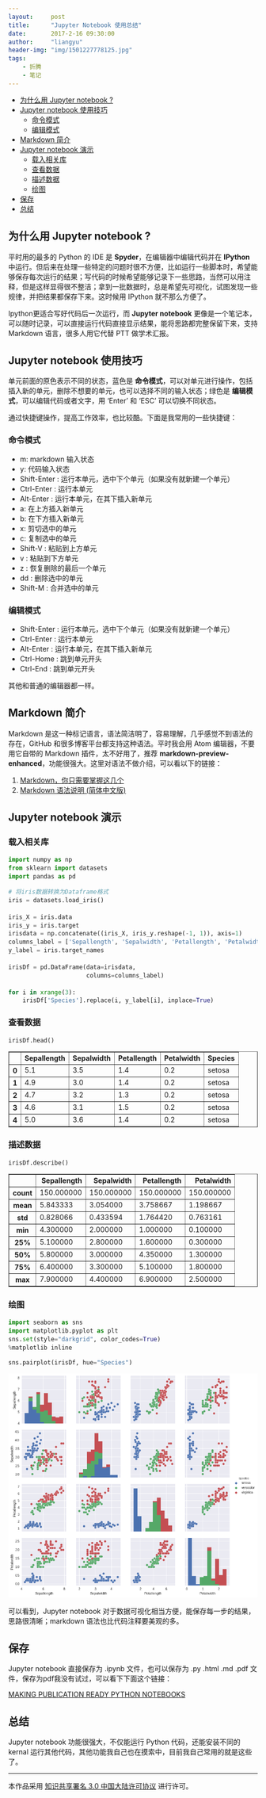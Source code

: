 ```yaml
---
layout:     post
title:      "Jupyter Notebook 使用总结"
date:       2017-2-16 09:30:00
author:     "liangyu"
header-img: "img/1501227778125.jpg"
tags:
    - 折腾
    - 笔记
---
```



<!-- @import "[TOC]" {cmd="toc" depthFrom=1 depthTo=6 orderedList=false} -->
<!-- code_chunk_output -->

* [为什么用 Jupyter notebook ?](#为什么用-jupyter-notebook)
* [Jupyter notebook 使用技巧](#jupyter-notebook-使用技巧)
	* [命令模式](#命令模式)
	* [编辑模式](#编辑模式)
* [Markdown 简介](#markdown-简介)
* [Jupyter notebook 演示](#jupyter-notebook-演示)
	* [载入相关库](#载入相关库)
	* [查看数据](#查看数据)
	* [描述数据](#描述数据)
	* [绘图](#绘图)
* [保存](#保存)
* [总结](#总结)

<!-- /code_chunk_output -->


## 为什么用 Jupyter notebook ?

平时用的最多的 Python 的 IDE 是 **Spyder**，在编辑器中编辑代码并在 **IPython** 中运行。但后来在处理一些特定的问题时很不方便，比如运行一些脚本时，希望能够保存每次运行的结果；写代码的时候希望能够记录下一些思路，当然可以用注释，但是这样显得很不整洁；拿到一批数据时，总是希望先可视化，试图发现一些规律，并把结果都保存下来。这时候用 IPython 就不那么方便了。

Ipython更适合写好代码后一次运行，而 **Jupyter notebook** 更像是一个笔记本，可以随时记录，可以直接运行代码直接显示结果，能将思路都完整保留下来，支持 Markdown 语言，很多人用它代替 PTT 做学术汇报。

## Jupyter notebook 使用技巧

单元前面的原色表示不同的状态，蓝色是 **命令模式**，可以对单元进行操作，包括插入新的单元，删除不想要的单元，也可以选择不同的输入状态；绿色是
**编辑模式**，可以编辑代码或者文字，用 ‘Enter’ 和 ‘ESC’ 可以切换不同状态。

通过快捷键操作，提高工作效率，也比较酷。下面是我常用的一些快捷键：

### 命令模式

* m: markdown 输入状态
* y: 代码输入状态
* Shift-Enter : 运行本单元，选中下个单元（如果没有就新建一个单元）
* Ctrl-Enter : 运行本单元
* Alt-Enter : 运行本单元，在其下插入新单元
* a: 在上方插入新单元
* b: 在下方插入新单元
* x: 剪切选中的单元
* c: 复制选中的单元
* Shift-V : 粘贴到上方单元
* v : 粘贴到下方单元
* z : 恢复删除的最后一个单元
* dd : 删除选中的单元
* Shift-M : 合并选中的单元

### 编辑模式

* Shift-Enter : 运行本单元，选中下个单元（如果没有就新建一个单元）
* Ctrl-Enter : 运行本单元
* Alt-Enter : 运行本单元，在其下插入新单元
* Ctrl-Home : 跳到单元开头
* Ctrl-End : 跳到单元开头

其他和普通的编辑器都一样。

## Markdown 简介

Markdown 是这一种标记语言，语法简洁明了，容易理解，几乎感觉不到语法的存在，GitHub 和很多博客平台都支持这种语法。平时我会用 Atom 编辑器，不要用它自带的 Markdown 插件，太不好用了，推荐 **markdown-preview-enhanced**，功能很强大。这里对语法不做介绍，可以看以下的链接：

1. [Markdown，你只需要掌握这几个](https://www.zybuluo.com/AntLog/note/63228)
2. [Markdown 语法说明 (简体中文版)](http://wowubuntu.com/markdown)

## Jupyter notebook 演示

### 载入相关库


```python
import numpy as np
from sklearn import datasets
import pandas as pd
```


```python
# 将iris数据转换为Dataframe格式
iris = datasets.load_iris()

iris_X = iris.data
iris_y = iris.target
irisdata = np.concatenate((iris_X, iris_y.reshape(-1, 1)), axis=1)
columns_label = ['Sepallength', 'Sepalwidth', 'Petallength', 'Petalwidth', 'Species']
y_label = iris.target_names

irisDf = pd.DataFrame(data=irisdata,
                      columns=columns_label)

for i in xrange(3):
    irisDf['Species'].replace(i, y_label[i], inplace=True)
```

### 查看数据


```python
irisDf.head()
```




<div>
<table border="1" class="dataframe">
  <thead>
    <tr style="text-align: right;">
      <th></th>
      <th>Sepallength</th>
      <th>Sepalwidth</th>
      <th>Petallength</th>
      <th>Petalwidth</th>
      <th>Species</th>
    </tr>
  </thead>
  <tbody>
    <tr>
      <th>0</th>
      <td>5.1</td>
      <td>3.5</td>
      <td>1.4</td>
      <td>0.2</td>
      <td>setosa</td>
    </tr>
    <tr>
      <th>1</th>
      <td>4.9</td>
      <td>3.0</td>
      <td>1.4</td>
      <td>0.2</td>
      <td>setosa</td>
    </tr>
    <tr>
      <th>2</th>
      <td>4.7</td>
      <td>3.2</td>
      <td>1.3</td>
      <td>0.2</td>
      <td>setosa</td>
    </tr>
    <tr>
      <th>3</th>
      <td>4.6</td>
      <td>3.1</td>
      <td>1.5</td>
      <td>0.2</td>
      <td>setosa</td>
    </tr>
    <tr>
      <th>4</th>
      <td>5.0</td>
      <td>3.6</td>
      <td>1.4</td>
      <td>0.2</td>
      <td>setosa</td>
    </tr>
  </tbody>
</table>
</div>



### 描述数据


```python
irisDf.describe()
```




<div>
<table border="1" class="dataframe">
  <thead>
    <tr style="text-align: right;">
      <th></th>
      <th>Sepallength</th>
      <th>Sepalwidth</th>
      <th>Petallength</th>
      <th>Petalwidth</th>
    </tr>
  </thead>
  <tbody>
    <tr>
      <th>count</th>
      <td>150.000000</td>
      <td>150.000000</td>
      <td>150.000000</td>
      <td>150.000000</td>
    </tr>
    <tr>
      <th>mean</th>
      <td>5.843333</td>
      <td>3.054000</td>
      <td>3.758667</td>
      <td>1.198667</td>
    </tr>
    <tr>
      <th>std</th>
      <td>0.828066</td>
      <td>0.433594</td>
      <td>1.764420</td>
      <td>0.763161</td>
    </tr>
    <tr>
      <th>min</th>
      <td>4.300000</td>
      <td>2.000000</td>
      <td>1.000000</td>
      <td>0.100000</td>
    </tr>
    <tr>
      <th>25%</th>
      <td>5.100000</td>
      <td>2.800000</td>
      <td>1.600000</td>
      <td>0.300000</td>
    </tr>
    <tr>
      <th>50%</th>
      <td>5.800000</td>
      <td>3.000000</td>
      <td>4.350000</td>
      <td>1.300000</td>
    </tr>
    <tr>
      <th>75%</th>
      <td>6.400000</td>
      <td>3.300000</td>
      <td>5.100000</td>
      <td>1.800000</td>
    </tr>
    <tr>
      <th>max</th>
      <td>7.900000</td>
      <td>4.400000</td>
      <td>6.900000</td>
      <td>2.500000</td>
    </tr>
  </tbody>
</table>
</div>



### 绘图


```python
import seaborn as sns
import matplotlib.pyplot as plt
sns.set(style="darkgrid", color_codes=True)
%matplotlib inline
```


```python
sns.pairplot(irisDf, hue="Species")
```

![png-01](/img/post-bg/output_10_1.png)


可以看到，Jupyter notebook 对于数据可视化相当方便，能保存每一步的结果，思路很清晰；markdown 语法也比代码注释要美观的多。

## 保存

Jupyter notebook 直接保存为 .ipynb 文件，也可以保存为 .py .html .md .pdf 文件，保存为pdf我没有试过，可以看下下面这个链接：

[MAKING PUBLICATION READY PYTHON NOTEBOOKS](http://blog.juliusschulz.de/blog/ultimate-ipython-notebook)

## 总结

Jupyter notebook 功能很强大，不仅能运行 Python 代码，还能安装不同的 kernal 运行其他代码，其他功能我自己也在摸索中，目前我自己常用的就是这些了。

***

本作品采用 <a rel="license" href="http://creativecommons.org/licenses/by/3.0/cn/">知识共享署名 3.0 中国大陆许可协议</a> 进行许可。
